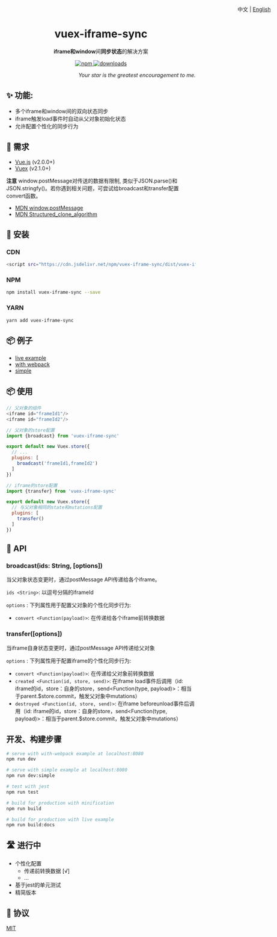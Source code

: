 <h1 align="center">
  vuex-iframe-sync
</h1>
<p align="right" style="position:absolute;top:16px;right:28px;">
  中文 | <a href="https://github.com/L-Chris/vuex-iframe-sync/blob/master/README.md">English</a>
</p>
<p align="center"><strong>iframe和window</strong>间<strong>同步状态</strong>的解决方案</em></p>
<p align="center">
  <a href="https://www.npmjs.com/package/vuex-iframe-sync">
    <img src="https://img.shields.io/npm/v/vuex-iframe-sync.svg" alt="npm">
  </a>
  <a href="https://www.npmjs.com/package/vuex-iframe-sync">
    <img src="https://img.shields.io/npm/dm/vuex-iframe-sync.svg" alt="downloads">
  </a>
</p>
<p align="right"><em>Your star is the greatest encouragement to me.</em></p>

## ✨ 功能:

- 多个iframe和window间的双向状态同步
- iframe触发load事件时自动从父对象初始化状态
- 允许配置个性化的同步行为

## 🔧 需求

- [Vue.js](https://vuejs.org) (v2.0.0+)
- [Vuex](http://vuex.vuejs.org) (v2.1.0+)

**注意** window.postMessage对传送的数据有限制, 类似于JSON.parse()和JSON.stringfy()。若你遇到相关问题，可尝试给broadcast和transfer配置convert函数。
- [MDN window.postMessage](https://developer.mozilla.org/en-US/docs/Web/API/Window/postMessage)
- [MDN Structured_clone_algorithm](https://developer.mozilla.org/en-US/docs/Web/API/Web_Workers_API/Structured_clone_algorithm)


## 🔧 安装

### CDN

```bash
<script src="https://cdn.jsdelivr.net/npm/vuex-iframe-sync/dist/vuex-iframe-sync.umd.js"></script>
```

### NPM

```bash
npm install vuex-iframe-sync --save
```
### YARN

```bash
yarn add vuex-iframe-sync
```

## 📦 例子

- [live example](https://l-chris.github.io/vuex-iframe-sync/)
- [with webpack](https://github.com/L-Chris/vuex-iframe-sync/tree/develop/examples/with-webpack)
- [simple](https://github.com/L-Chris/vuex-iframe-sync/tree/develop/examples/simple)

## 📦 使用

```js
// 父对象的组件
<iframe id="frameId1"/>
<iframe id="frameId2"/>

// 父对象的store配置
import {broadcast} from 'vuex-iframe-sync'

export default new Vuex.store({
  // ...
  plugins: [
    broadcast('frameId1,frameId2')
  ]
})

// iframe的store配置
import {transfer} from 'vuex-iframe-sync'

export default new Vuex.store({
  // 与父对象相同的state和mutations配置
  plugins: [
    transfer()
  ]
})
```

## 🔧 API

### broadcast(ids: String, [options])

当父对象状态变更时，通过postMessage API传递给各个iframe。

`ids <String>`: 以逗号分隔的iframeId

`options` : 下列属性用于配置父对象的个性化同步行为:
  - `convert <Function(payload)>`: 在传递给各个iframe前转换数据

### transfer([options])

当iframe自身状态变更时，通过postMessage API传递给父对象

`options` : 下列属性用于配置iframe的个性化同步行为:
  - `convert <Function(payload)>`: 在传递给父对象前转换数据
  - `created <Function(id, store, send)>`: 在iframe load事件后调用（id: iframe的id，store：自身的store，send<Function(type, payload)>：相当于parent.$store.commit，触发父对象中mutations）
  - `destroyed <Function(id, store, send)>`: 在iframe beforeunload事件后调用（id: iframe的id，store：自身的store，send<Function(type, payload)>：相当于parent.$store.commit，触发父对象中mutations）

## 开发、构建步骤
``` bash
# serve with with-webpack example at localhost:8080
npm run dev

# serve with simple example at localhost:8080
npm run dev:simple

# test with jest
npm run test

# build for production with minification
npm run build

# build for production with live example
npm run build:docs
```

## 🛣 进行中
- 个性化配置
  - 传递前转换数据 [√]
  - ...
- 基于jest的单元测试
- 精简版本

## 🥂 协议

[MIT](http://opensource.org/licenses/MIT)